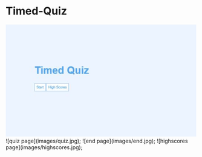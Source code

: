 # Timed-Quiz
<img src = "./images/home.jpg" alt = "home page of webapp"/>
![quiz page](images/quiz.jpg);
![end page](images/end.jpg);
![highscores page](images/highscores.jpg);
